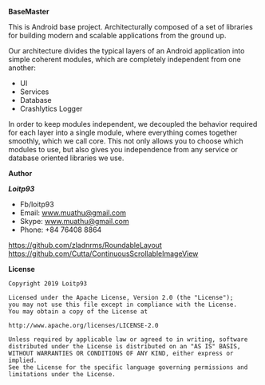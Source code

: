**BaseMaster**

This is Android base project. Architecturally composed of a set of libraries for building modern and scalable applications from the ground up. 

Our architecture divides the typical layers of an Android application into simple coherent modules, which are completely independent from one another:

- UI
- Services
- Database
- Crashlytics Logger

In order to keep modules independent, we decoupled the behavior required for each layer into a single module, where everything comes together smoothly, which we call core. This not only allows you to choose which modules to use, but also gives you independence from any service or database oriented libraries we use.

**Author**

***Loitp93***
- Fb/loitp93
- Email: www.muathu@gmail.com
- Skype: www.muathu@gmail.com
- Phone: +84 76408 8864 





https://github.com/zladnrms/RoundableLayout
https://github.com/Cutta/ContinuousScrollableImageView

**License**
```
Copyright 2019 Loitp93

Licensed under the Apache License, Version 2.0 (the "License");
you may not use this file except in compliance with the License.
You may obtain a copy of the License at

http://www.apache.org/licenses/LICENSE-2.0

Unless required by applicable law or agreed to in writing, software
distributed under the License is distributed on an "AS IS" BASIS,
WITHOUT WARRANTIES OR CONDITIONS OF ANY KIND, either express or implied.
See the License for the specific language governing permissions and
limitations under the License.
```